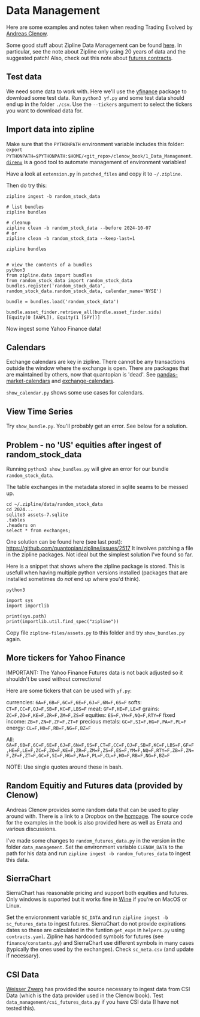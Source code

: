 # Data Management

Here are some examples and notes taken when reading Trading Evolved by 
[Andreas Clenow](https://www.clenow.com/books).

Some good stuff about Zipline Data Management can be found [here](https://pypi.org/project/zipline-norgatedata/).
In particular, see the note about Zipline only using 20 years of data and the 
suggested patch! Also, check out this note about [futures contracts](https://github.com/quantopian/zipline/issues/2340).


## Test data

We need some data to work with. Here we'll use the [yfinance](https://pypi.org/project/yfinance/)
package to download some test data. Run `python3 yf.py` and some test data should end
up in the folder `./csv`. Use the `--tickers` argument to select the tickers you want to download data for.


## Import data into zipline

Make sure that the `PYTHONPATH` environment variable includes this folder: `export PYTHONPATH=$PYTHONPATH:$HOME/<git_repo>/clenow_book/1_Data_Management`.
[`direnv`](https://direnv.net/) is a good tool to automate management of environment variables!


Have a look at `extension.py` in `patched_files` and copy it to `~/.zipline`.

Then do try this:

```
zipline ingest -b random_stock_data

# list bundles
zipline bundles

# cleanup
zipline clean -b random_stock_data --before 2024-10-07
# or
zipline clean -b random_stock_data --keep-last=1

zipline bundles


# view the contents of a bundles
python3
from zipline.data import bundles
from random_stock_data import random_stock_data
bundles.register('random_stock_data', random_stock_data.random_stock_data, calendar_name='NYSE')

bundle = bundles.load('random_stock_data')

bundle.asset_finder.retrieve_all(bundle.asset_finder.sids)
[Equity(0 [AAPL]), Equity(1 [SPY])]
```

Now ingest some Yahoo Finance data!


## Calendars

Exchange calendars are key in zipline. There cannot be any transactions outside the window where 
the exchange is open. There are packages that are maintained by others, now that quantopian is
'dead'. See [pandas-market-calendars](https://pypi.org/project/pandas-market-calendars/) and 
[exchange-calendars](https://pypi.org/project/exchange-calendars/).

`show_calendar.py` shows some use cases for calendars.


## View Time Series

Try `show_bundle.py`. You'll probably get an error. See below for a solution.


## Problem - no 'US' equities after ingest of random_stock_data

Running `python3 show_bundles.py` will give an error for our bundle `random_stock_data`.

The table exchanges in the metadata stored in sqlite seams to be messed up.

```
cd ~/.zipline/data/random_stock_data
cd 2024...
sqlite3 assets-7.sqlite
.tables
.headers on
select * from exchanges;
```

One solution can be found here (see last post): https://github.com/quantopian/zipline/issues/2517
It involves patching a file in the zipline packages. Not ideal but the simplest solution I've found so
far.

Here is a snippet that shows where the zipline package is stored. This is usefull when having multiple
python versions installed (packages that are installed sometimes do *not* end up where you'd think).

```
python3

import sys
import importlib

print(sys.path)
print(importlib.util.find_spec("zipline"))
```

Copy file `zipline-files/assets.py` to this folder and try `show_bundles.py` again.


## More tickers for Yahoo Finance

IMPORTANT: The Yahoo Finance Futures data is not back adjusted so it shouldn't be used without corrections!

Here are some tickers that can be used with `yf.py`:

currencies:      `6A=F,6B=F,6C=F,6E=F,6J=F,6N=F,6S=F`
softs:           `CT=F,CC=F,OJ=F,SB=F,KC=F,LBS=F`
meat:            `GF=F,HE=F,LE=F`
grains:          `ZC=F,ZO=F,KE=F,ZR=F,ZM=F,ZS=F`
equities:        `ES=F,YM=F,NQ=F,RTY=F`
fixed income:    `ZB=F,ZN=F,ZF=F,ZT=F`
precious metals: `GC=F,SI=F,HG=F,PA=F,PL=F`
energy:          `CL=F,HO=F,RB=F,NG=F,BZ=F`

All: `6A=F,6B=F,6C=F,6E=F,6J=F,6N=F,6S=F,CT=F,CC=F,OJ=F,SB=F,KC=F,LBS=F,GF=F,HE=F,LE=F,ZC=F,ZO=F,KE=F,ZR=F,ZM=F,ZS=F,ES=F,YM=F,NQ=F,RTY=F,ZB=F,ZN=F,ZF=F,ZT=F,GC=F,SI=F,HG=F,PA=F,PL=F,CL=F,HO=F,RB=F,NG=F,BZ=F`

NOTE: Use single quotes around these in bash.


## Random Equitiy and Futures data (provided by Clenow)

Andreas Clenow provides some random data that can be used to play around with. There is a link to a Dropbox on the 
[hompage](https://www.followingthetrend.com/trading-evolved/). The source code for the examples in the book is also
provided here as well as Errata and various discussions.

I've made some changes to `random_futures_data.py` in the version in the folder `data_management`.
Set the environment variable `CLENOW_DATA` to the path for his data and run `zipline ingest -b random_futures_data`
to ingest this data.


## SierraChart

SierraChart has reasonable pricing and support both equities and futures. Only windows is suported but it works fine
in [Wine](https://www.winehq.org/) if you're on MacOS or Linux.

Set the envioronment variable `SC_DATA` and run `zipline ingest -b sc_futures_data` to ingest futures.
SierraChart do not provide expirations dates so these are calculated in the funtion  `get_exps` in `helpers.py`
using `contracts.yaml`. Zipline has hardcoded symbols for futures (see `finance/constants.py`) 
and SierraChart use different symbols in many cases (typically the ones used by the exchanges).
Check `sc_meta.csv` (and update if necessary).


## CSI Data

[Weisser Zwerg](https://weisser-zwerg.dev/posts/trading_evolved_1/) has provided the source necessary to ingest data
from CSI Data (which is the data provider used in the Clenow book). Test `data_management/csi_futures_data.py` 
if you have CSI data (I have not tested this).
